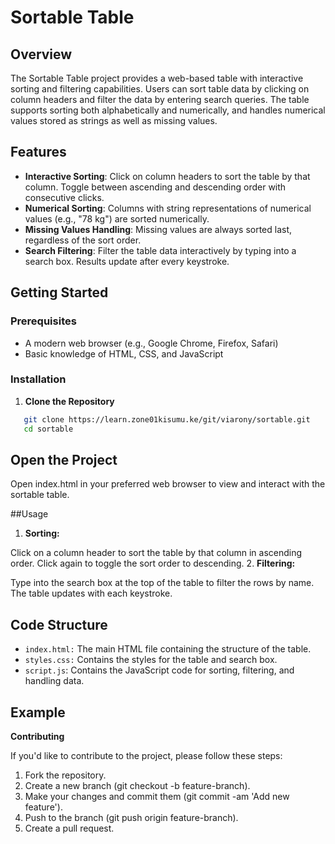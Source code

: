 # Sortable Table

## Overview

The Sortable Table project provides a web-based table with interactive sorting and filtering capabilities. Users can sort table data by clicking on column headers and filter the data by entering search queries. The table supports sorting both alphabetically and numerically, and handles numerical values stored as strings as well as missing values.

## Features

- **Interactive Sorting**: Click on column headers to sort the table by that column. Toggle between ascending and descending order with consecutive clicks.
- **Numerical Sorting**: Columns with string representations of numerical values (e.g., "78 kg") are sorted numerically.
- **Missing Values Handling**: Missing values are always sorted last, regardless of the sort order.
- **Search Filtering**: Filter the table data interactively by typing into a search box. Results update after every keystroke.

## Getting Started

### Prerequisites

- A modern web browser (e.g., Google Chrome, Firefox, Safari)
- Basic knowledge of HTML, CSS, and JavaScript

### Installation

1. **Clone the Repository**

```bash
   git clone https://learn.zone01kisumu.ke/git/viarony/sortable.git
   cd sortable
```
## Open the Project

Open index.html in your preferred web browser to view and interact with the sortable table.

##Usage

1. **Sorting:**

Click on a column header to sort the table by that column in ascending order.
Click again to toggle the sort order to descending.
2. **Filtering:**

Type into the search box at the top of the table to filter the rows by name. The table updates with each keystroke.

## Code Structure
- `index.html:` The main HTML file containing the structure of the table.
- `styles.css:` Contains the styles for the table and search box.
- `script.js`: Contains the JavaScript code for sorting, filtering, and handling data.
## Example

**Contributing**

If you'd like to contribute to the project, please follow these steps:

1. Fork the repository.
2. Create a new branch (git checkout -b feature-branch).
3. Make your changes and commit them (git commit -am 'Add new feature').
4. Push to the branch (git push origin feature-branch).
5. Create a pull request.


